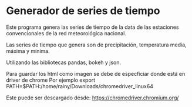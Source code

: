 # Generador de series de tiempo 

Este programa genera las series de tiempo de la data de las estaciones convencionales de la red meteorológica nacional. 

Las series de tiempo que genera son de precipitación, temperatura media, máxima y mínima. 


Utilizando las bibliotecas pandas, bokeh y json.
 
Para guardar los html como imagen se debe de especficiar donde está en driver de chrome 
Por ejemplo
    export PATH=$PATH:/home/rainy/Downloads/chromedriver_linux64

Este puede ser descargado desde: 
    https://chromedriver.chromium.org/